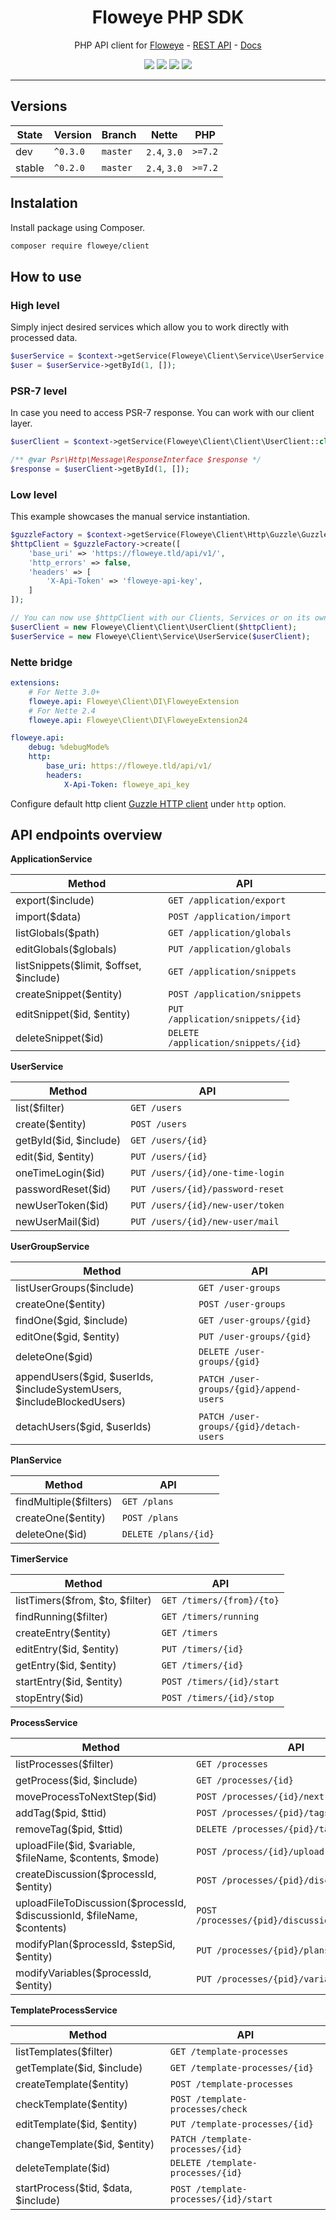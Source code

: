 <h1 align="center">Floweye PHP SDK</h1>

<p align="center">PHP API client for <a href="https://floweye.app">Floweye</a> - <a href="https://api.floweye.app">REST API</a> - <a href="https://docs.floweye.app">Docs</a></p>

<p align=center>
  <a href="https://github.com/flowsource/floweye-client/actions"><img src="https://badgen.net/github/status/flowsource/floweye-client/"></a>
  <a href="https://coveralls.io/r/flowsource/floweye-client"><img src="https://badgen.net/coveralls/c/github/flowsource/floweye-client/"></a>
  <a href="https://packagist.org/packages/floweye/client"><img src="https://badgen.net/packagist/dm/floweye/client"></a>
  <a href="https://packagist.org/packages/floweye/client"><img src="https://badgen.net/packagist/v/floweye/client"></a>
<p>

-----


## Versions

| State     | Version      | Branch   | Nette        | PHP     |
|-----------|--------------|----------|--------------|---------|
| dev       | `^0.3.0`     | `master` | `2.4`, `3.0` | `>=7.2` |
| stable    | `^0.2.0`     | `master` | `2.4`, `3.0` | `>=7.2` |


## Instalation

Install package using Composer.

```bash
composer require floweye/client
```


## How to use


### High level

Simply inject desired services which allow you to work directly with processed data.

```php
$userService = $context->getService(Floweye\Client\Service\UserService::class);
$user = $userService->getById(1, []);
```


### PSR-7 level

In case you need to access PSR-7 response. You can work with our client layer.

```php
$userClient = $context->getService(Floweye\Client\Client\UserClient::class);

/** @var Psr\Http\Message\ResponseInterface $response */
$response = $userClient->getById(1, []);
```


### Low level

This example showcases the manual service instantiation.

```php
$guzzleFactory = $context->getService(Floweye\Client\Http\Guzzle\GuzzleFactory::class);
$httpClient = $guzzleFactory->create([
    'base_uri' => 'https://floweye.tld/api/v1/',
    'http_errors' => false,
    'headers' => [
        'X-Api-Token' => 'floweye-api-key',
    ]
]);

// You can now use $httpClient with our Clients, Services or on its own
$userClient = new Floweye\Client\Client\UserClient($httpClient);
$userService = new Floweye\Client\Service\UserService($userClient);
```


### Nette bridge

```yaml
extensions:
    # For Nette 3.0+
    floweye.api: Floweye\Client\DI\FloweyeExtension
    # For Nette 2.4
    floweye.api: Floweye\Client\DI\FloweyeExtension24

floweye.api:
    debug: %debugMode%
    http:
        base_uri: https://floweye.tld/api/v1/
        headers:
            X-Api-Token: floweye_api_key
```

Configure default http client [Guzzle HTTP client](https://guzzle.readthedocs.io/en/latest/quickstart.html) under `http` option.


## API endpoints overview

**ApplicationService**

| Method                                       | API                                 |
| -------------------------------------------- | ----------------------------------- |
| export($include)                             | `GET /application/export`           |
| import($data)                                | `POST /application/import`          |
| listGlobals($path)                           | `GET /application/globals`          |
| editGlobals($globals)                        | `PUT /application/globals`          |
| listSnippets($limit, $offset, $include)      | `GET /application/snippets`         |
| createSnippet($entity)                       | `POST /application/snippets`        |
| editSnippet($id, $entity)                    | `PUT /application/snippets/{id}`    |
| deleteSnippet($id)                           | `DELETE /application/snippets/{id}` |


**UserService**

| Method                       | API                              |
| ---------------------------- | -------------------------------- |
| list($filter)                | `GET /users`                     |
| create($entity)              | `POST /users`                    |
| getById($id, $include)       | `GET /users/{id}`                |
| edit($id, $entity)           | `PUT /users/{id}`                |
| oneTimeLogin($id)            | `PUT /users/{id}/one-time-login` |
| passwordReset($id)           | `PUT /users/{id}/password-reset` |
| newUserToken($id)            | `PUT /users/{id}/new-user/token` |
| newUserMail($id)             | `PUT /users/{id}/new-user/mail`  |


**UserGroupService**

| Method                                                                 | API                                     |
|------------------------------------------------------------------------|-----------------------------------------|
| listUserGroups($include)                                               | `GET /user-groups`                      |
| createOne($entity)                                                     | `POST /user-groups`                     |
| findOne($gid, $include)                                                | `GET /user-groups/{gid}`                |
| editOne($gid, $entity)                                                 | `PUT /user-groups/{gid}`                |
| deleteOne($gid)                                                        | `DELETE /user-groups/{gid}`             |
| appendUsers($gid, $userIds, $includeSystemUsers, $includeBlockedUsers) | `PATCH /user-groups/{gid}/append-users` |
| detachUsers($gid, $userIds)                                            | `PATCH /user-groups/{gid}/detach-users` |


**PlanService**

| Method                          | API                    |
| ------------------------------- | ---------------------- |
| findMultiple($filters)          | `GET /plans`           |
| createOne($entity)              | `POST /plans`          |
| deleteOne($id)                  | `DELETE /plans/{id}`   |


**TimerService**

| Method                                   | API                            |
| ---------------------------------------- | ------------------------------ |
| listTimers($from, $to, $filter)          | `GET /timers/{from}/{to}`      |
| findRunning($filter)                     | `GET /timers/running`          |
| createEntry($entity)                     | `GET /timers`                  |
| editEntry($id, $entity)                  | `PUT /timers/{id}`             |
| getEntry($id, $entity)                   | `GET /timers/{id}`             |
| startEntry($id, $entity)                 | `POST /timers/{id}/start`      |
| stopEntry($id)                           | `POST /timers/{id}/stop`       |


**ProcessService**

| Method                                                                   | API                                              |
| ------------------------------------------------------------------------ | ------------------------------------------------ |
| listProcesses($filter)                                                   | `GET /processes`                                 |
| getProcess($id, $include)                                                | `GET /processes/{id}`                            |
| moveProcessToNextStep($id)                                               | `POST /processes/{id}/next`                      |
| addTag($pid, $ttid)                                                      | `POST /processes/{pid}/tags/{ttid}`              |
| removeTag($pid, $ttid)                                                   | `DELETE /processes/{pid}/tags/{ttid}`            |
| uploadFile($id, $variable, $fileName, $contents, $mode)                  | `POST /process/{id}/upload`                      |
| createDiscussion($processId, $entity)                                    | `POST /processes/{pid}/discussion`               |
| uploadFileToDiscussion($processId, $discussionId, $fileName, $contents)  | `POST /processes/{pid}/discussion/{id}/upload`   |
| modifyPlan($processId, $stepSid, $entity)                                | `PUT /processes/{pid}/plans/{sid}`               |
| modifyVariables($processId, $entity)                                     | `PUT /processes/{pid}/variables`                 |


**TemplateProcessService**

| Method                              | API                                   |
|-------------------------------------|---------------------------------------|
| listTemplates($filter)              | `GET /template-processes`             |
| getTemplate($id, $include)          | `GET /template-processes/{id}`        |
| createTemplate($entity)             | `POST /template-processes`            |
| checkTemplate($entity)              | `POST /template-processes/check`      |
| editTemplate($id, $entity)          | `PUT /template-processes/{id}`        |
| changeTemplate($id, $entity)        | `PATCH /template-processes/{id}`      |
| deleteTemplate($id)                 | `DELETE /template-processes/{id}`     |
| startProcess($tid, $data, $include) | `POST /template-processes/{id}/start` |
